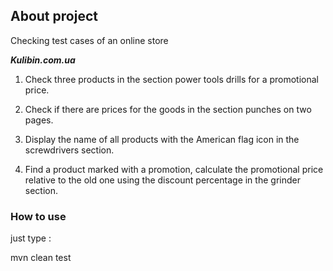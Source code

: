 ## About project
Checking test cases of an online store 

**_Kulibin.com.ua_**

1. Check three products in the section power tools drills for a promotional price.


2. Check if there are prices for the goods in the section punches on two pages.


3. Display the name of all products with the American flag icon in the screwdrivers section.


4. Find a product marked with a promotion, calculate the promotional price relative to the old one using the discount percentage in the grinder section.

### How to use

just type :

mvn clean test  